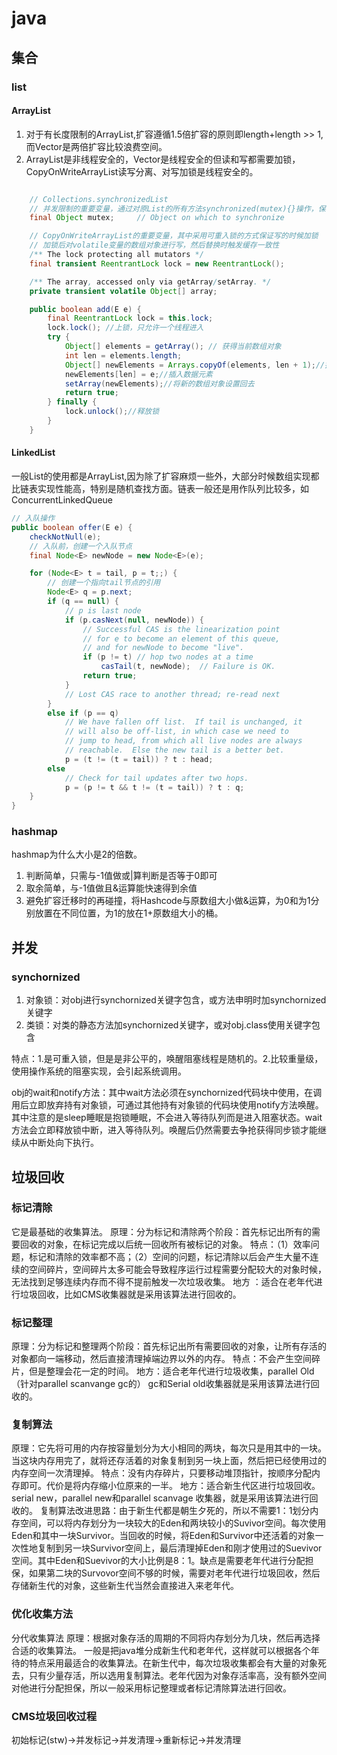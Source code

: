 # java

## 集合

### list

#### ArrayList

1. 对于有长度限制的ArrayList,扩容遵循1.5倍扩容的原则即length+length >> 1,而Vector是两倍扩容比较浪费空间。
2. ArrayList是非线程安全的，Vector是线程安全的但读和写都需要加锁，CopyOnWriteArrayList读写分离、对写加锁是线程安全的。

```java

    // Collections.synchronizedList
    // 并发限制的重要变量，通过对原List的所有方法synchronized(mutex){}操作，保证并发限制
    final Object mutex;     // Object on which to synchronize

    // CopyOnWriteArrayList的重要变量，其中采用可重入锁的方式保证写的时候加锁
    // 加锁后对volatile变量的数组对象进行写，然后替换时触发缓存一致性
    /** The lock protecting all mutators */
    final transient ReentrantLock lock = new ReentrantLock();

    /** The array, accessed only via getArray/setArray. */
    private transient volatile Object[] array;

    public boolean add(E e) {
        final ReentrantLock lock = this.lock;
        lock.lock(); //上锁，只允许一个线程进入
        try {
            Object[] elements = getArray(); // 获得当前数组对象
            int len = elements.length;
            Object[] newElements = Arrays.copyOf(elements, len + 1);//拷贝到一个新的数组中
            newElements[len] = e;//插入数据元素
            setArray(newElements);//将新的数组对象设置回去
            return true;
        } finally {
            lock.unlock();//释放锁
        }
    }
```
#### LinkedList

一般List的使用都是ArrayList,因为除了扩容麻烦一些外，大部分时候数组实现都比链表实现性能高，特别是随机查找方面。链表一般还是用作队列比较多，如ConcurrentLinkedQueue

```java
// 入队操作
public boolean offer(E e) {
    checkNotNull(e);
    // 入队前，创建一个入队节点
    final Node<E> newNode = new Node<E>(e);

    for (Node<E> t = tail, p = t;;) {
        // 创建一个指向tail节点的引用
        Node<E> q = p.next;
        if (q == null) {
            // p is last node
            if (p.casNext(null, newNode)) {
                // Successful CAS is the linearization point
                // for e to become an element of this queue,
                // and for newNode to become "live".
                if (p != t) // hop two nodes at a time
                    casTail(t, newNode);  // Failure is OK.
                return true;
            }
            // Lost CAS race to another thread; re-read next
        }
        else if (p == q)
            // We have fallen off list.  If tail is unchanged, it
            // will also be off-list, in which case we need to
            // jump to head, from which all live nodes are always
            // reachable.  Else the new tail is a better bet.
            p = (t != (t = tail)) ? t : head;
        else
            // Check for tail updates after two hops.
            p = (p != t && t != (t = tail)) ? t : q;
    }
}
```

### hashmap

hashmap为什么大小是2的倍数。

1. 判断简单，只需与-1值做或|算判断是否等于0即可
2. 取余简单，与-1值做且&运算能快速得到余值
3. 避免扩容迁移时的再碰撞，将Hashcode与原数组大小做&运算，为0和为1分别放置在不同位置，为1的放在1+原数组大小的桶。

## 并发

### synchornized

1. 对象锁：对obj进行synchornized关键字包含，或方法申明时加synchornized关键字
2. 类锁：对类的静态方法加synchornized关键字，或对obj.class使用关键字包含

特点：1.是可重入锁，但是是非公平的，唤醒阻塞线程是随机的。2.比较重量级，使用操作系统的阻塞实现，会引起系统调用。

obj的wait和notify方法：其中wait方法必须在synchornized代码块中使用，在调用后立即放弃持有对象锁，可通过其他持有对象锁的代码块使用notify方法唤醒。其中注意的是sleep睡眠是抱锁睡眠，不会进入等待队列而是进入阻塞状态。wait方法会立即释放锁中断，进入等待队列。唤醒后仍然需要去争抢获得同步锁才能继续从中断处向下执行。

## 垃圾回收

### 标记清除
它是最基础的收集算法。
原理：分为标记和清除两个阶段：首先标记出所有的需要回收的对象，在标记完成以后统一回收所有被标记的对象。
特点：（1）效率问题，标记和清除的效率都不高；（2）空间的问题，标记清除以后会产生大量不连续的空间碎片，空间碎片太多可能会导致程序运行过程需要分配较大的对象时候，无法找到足够连续内存而不得不提前触发一次垃圾收集。
地方 ：适合在老年代进行垃圾回收，比如CMS收集器就是采用该算法进行回收的。

### 标记整理
原理：分为标记和整理两个阶段：首先标记出所有需要回收的对象，让所有存活的对象都向一端移动，然后直接清理掉端边界以外的内存。
特点：不会产生空间碎片，但是整理会花一定的时间。
地方：适合老年代进行垃圾收集，parallel Old（针对parallel scanvange gc的） gc和Serial old收集器就是采用该算法进行回收的。

### 复制算法

原理：它先将可用的内存按容量划分为大小相同的两块，每次只是用其中的一块。当这块内存用完了，就将还存活着的对象复制到另一块上面，然后把已经使用过的内存空间一次清理掉。
特点：没有内存碎片，只要移动堆顶指针，按顺序分配内存即可。代价是将内存缩小位原来的一半。
地方：适合新生代区进行垃圾回收。serial new，parallel new和parallel scanvage
收集器，就是采用该算法进行回收的。
复制算法改进思路：由于新生代都是朝生夕死的，所以不需要1：1划分内存空间，可以将内存划分为一块较大的Eden和两块较小的Suvivor空间。每次使用Eden和其中一块Survivor。当回收的时候，将Eden和Survivor中还活着的对象一次性地复制到另一块Survivor空间上，最后清理掉Eden和刚才使用过的Suevivor空间。其中Eden和Suevivor的大小比例是8：1。缺点是需要老年代进行分配担保，如果第二块的Survovor空间不够的时候，需要对老年代进行垃圾回收，然后存储新生代的对象，这些新生代当然会直接进入来老年代。

### 优化收集方法

分代收集算法
原理：根据对象存活的周期的不同将内存划分为几块，然后再选择合适的收集算法。
一般是把java堆分成新生代和老年代，这样就可以根据各个年待的特点采用最适合的收集算法。在新生代中，每次垃圾收集都会有大量的对象死去，只有少量存活，所以选用复制算法。老年代因为对象存活率高，没有额外空间对他进行分配担保，所以一般采用标记整理或者标记清除算法进行回收。

### CMS垃圾回收过程

初始标记(stw)->并发标记->并发清理->重新标记->并发清理